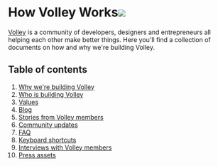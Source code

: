 How Volley Works![](http://volley.works/assets/icons/WebIcon-76.png)
===

[Volley](http:volley.works) is a community of developers, designers and entrepreneurs all helping each other make better things. Here you'll find a collection of documents on how and why we're building Volley. 

Table of contents
---
1. [Why we're building Volley](https://github.com/VolleyIndustries/readme/blob/master/mission.md)
2. [Who is building Volley](https://github.com/VolleyIndustries/readme/blob/master/team.md)
3. [Values](https://github.com/VolleyIndustries/readme/blob/master/values.md)
4. [Blog](https://medium.com/volley-works)
5. [Stories from Volley members](https://medium.com/volley-stories)
6. [Community updates](https://github.com/VolleyIndustries/readme/tree/master/updates)
7. [FAQ](https://github.com/VolleyIndustries/readme/blob/master/faq.md)
8. [Keyboard shortcuts](https://github.com/VolleyIndustries/readme/blob/master/shortcuts.md)
9. [Interviews with Volley members](https://docs.google.com/spreadsheets/d/1PYUkcwEDhvS1nwhXUrt6-AwBY8Z07UmBsrNwPmc47Bc/edit#gid=0)
10. [Press assets](https://www.dropbox.com/sh/bwx6wsmu9vukwmu/AABBrTMYX6qRXLmayNo6qbq9a?dl=0)

